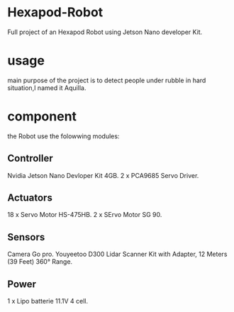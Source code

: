 # Hexapod-Robot
Full project of an Hexapod Robot using Jetson Nano developer Kit.

# usage 
main purpose of the project is to detect people under rubble in hard situation,I named it Aquilla.

# component
the Robot use the folowwing modules:

## Controller 
Nvidia Jetson Nano Devloper Kit 4GB.
2 x PCA9685 Servo Driver.

## Actuators
18 x Servo Motor HS-475HB.
 2 x SErvo Motor SG 90.
 
## Sensors 
Camera Go pro.
Youyeetoo D300 Lidar Scanner Kit with Adapter, 12 Meters (39 Feet) 360° Range.

## Power
1 x Lipo batterie 11.1V 4 cell.
